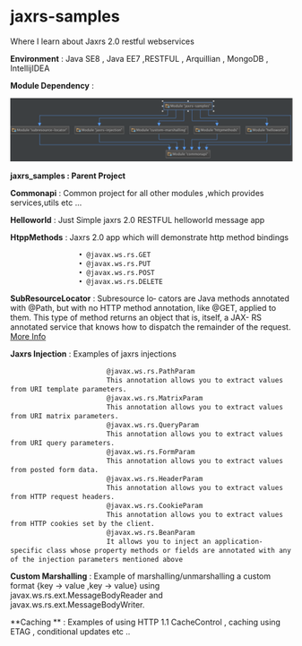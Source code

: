 jaxrs-samples
==============

Where I learn about Jaxrs 2.0 restful webservices

**Environment** :  Java SE8 , Java EE7 ,RESTFUL , Arquillian , MongoDB , IntellijIDEA
  
**Module Dependency** :

![module dependency](/commonapi/src/main/resources/modules.png?raw=true)

**jaxrs_samples : Parent Project**

 **Commonapi** :  Common project for all other modules ,which provides services,utils etc ...

 **Helloworld** : Just Simple jaxrs 2.0 RESTFUL helloworld message app

 **HtppMethods** : Jaxrs 2.0 app which will demonstrate http method bindings

                     • @javax.ws.rs.GET
                     • @javax.ws.rs.PUT
                     • @javax.ws.rs.POST
                     • @javax.ws.rs.DELETE
                     
  **SubResourceLocator** :   Subresource lo‐ cators are Java methods annotated with @Path, but with no HTTP method annotation, like @GET, applied to them. This type of method returns an object that is, itself, a JAX- RS annotated service that knows how to dispatch the remainder of the request.
                           [More Info](http://docs.oracle.com/javaee/6/tutorial/doc/gknav.html)
                           
  **Jaxrs Injection** : Examples of jaxrs injections 
  
                            @javax.ws.rs.PathParam
                            This annotation allows you to extract values from URI template parameters.
                            @javax.ws.rs.MatrixParam
                            This annotation allows you to extract values from URI matrix parameters.
                            @javax.ws.rs.QueryParam
                            This annotation allows you to extract values from URI query parameters.
                            @javax.ws.rs.FormParam
                            This annotation allows you to extract values from posted form data.
                            @javax.ws.rs.HeaderParam
                            This annotation allows you to extract values from HTTP request headers.
                            @javax.ws.rs.CookieParam
                            This annotation allows you to extract values from HTTP cookies set by the client.
                            @javax.ws.rs.BeanParam
                            It allows you to inject an application-specific class whose property methods or fields are annotated with any of the injection parameters mentioned above
                            
 **Custom Marshalling** :     Example of marshalling/unmarshalling a custom format
                              {key -> value ,key -> value} using javax.ws.rs.ext.MessageBodyReader and         javax.ws.rs.ext.MessageBodyWriter.
                            
**Caching ** :  Examples of using HTTP 1.1  CacheControl , caching using ETAG , conditional  updates etc ..
